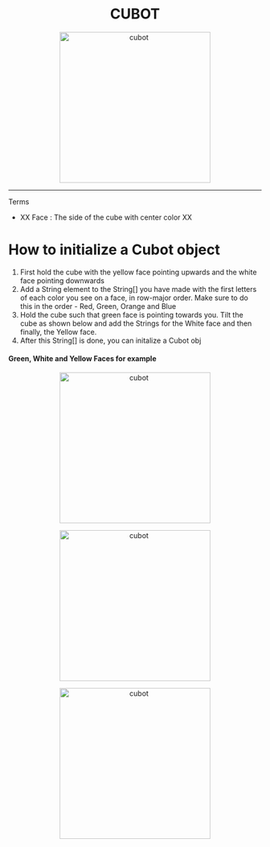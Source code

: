 <h1 align="center">CUBOT</h1>

<p align="center">
  <img width="300" src="https://cdn.discordapp.com/attachments/812010624301269012/846043080104607744/output-onlinepngtools.png" alt="cubot">
</p>
<hr> 

Terms 
* XX Face : The side of the cube with center color XX 


# How to initialize a Cubot object

1. First hold the cube with the yellow face pointing upwards and the white face pointing downwards 
2. Add a String element to the String[] you have made with the first letters of each color you see on a face, in row-major order. Make sure to do this in the order - Red, Green, Orange and Blue 
3. Hold the cube such that green face is pointing towards you. Tilt the cube as shown below and add the Strings for the White face and then finally, the Yellow face. 
4. After this String[] is done, you can initalize a Cubot obj

#### Green, White and Yellow Faces for example 
<p align="center">
  <img width="300" src="https://cdn.discordapp.com/attachments/812010624301269012/846018771907117086/Untitled_design.png" alt="cubot">
</p>
<p align="center">
  <img width="300" src="https://cdn.discordapp.com/attachments/812010624301269012/846045567205638175/Untitled_design_1.png" alt="cubot">
</p>
<p align="center">
  <img width="300" src="https://cdn.discordapp.com/attachments/812010624301269012/846039736976277556/greenyellow.png" alt="cubot">
</p>
